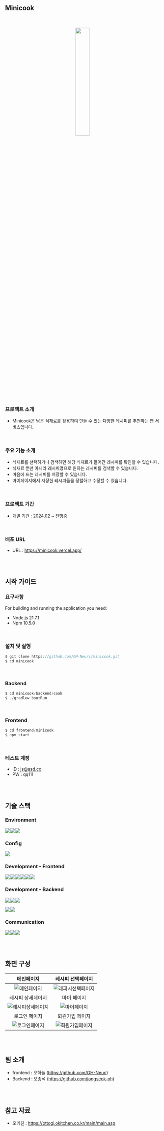 ## Minicook

<div align="center">
  <br>
  <br>
  <img width="30%" src="https://github.com/OH-Neuri/minicook/assets/87141845/b4d2a226-1694-4818-ba46-b07852298fd6"/>
  <br>
</div>
<br>
<br>

<h3>
  프로젝트 소개
</h3>

-  Minicook은 남은 식재료를 활용하여 만들 수 있는 다양한 레시피를 추천하는 웹 서비스입니다.

<br>

### 주요 기능 소개
-  식재료를 선택하거나 검색하면 해당 식재료가 들어간 레시피를 확인할 수 있습니다.
-  식재료 뿐만 아니라 레시피명으로 원하는 레시피를 검색할 수 있습니다. 
-  마음에 드는 레시피를 저장할 수 있습니다.
-  마이페이지에서 저장한 레시피들을 정렬하고 수정할 수 있습니다.


<br>
<h3>프로젝트 기간</h3>

- 개발 기간 :  2024.02 ~ 진행중
<br>



### 배포 URL

- URL : https://minicook.vercel.app/

<br>
<br>


## 시작 가이드

### 요구사항

For building and running the application you need:

- Node.js 21.7.1
- Npm 10.5.0
  
<br>

### 설치 및 실행


```jsx
$ git clone https://github.com/OH-Neuri/minicook.git
$ cd minicook
```

<br>

### Backend

```jsx
$ cd minicook/backend/cook
$ ./gradlew bootRun
```

<br>

### Frontend

```jsx
$ cd frontend/minicook
$ npm start
```

<br>

### 테스트 계정

- ID : js@asd.co
- PW : qq11!

<br>
<br>

## 기술 스택


### Environment

<img src="https://img.shields.io/badge/visualstudiocode-007ACC?style=for-the-badge&logo=visualstudiocode&logoColor=white"><img src="https://img.shields.io/badge/GitHub-100000?style=for-the-badge&logo=github&logoColor=white"/><img src="https://img.shields.io/badge/Git-F05032?style=for-the-badge&logo=git&logoColor=white"/>



### Config

<img src="https://img.shields.io/badge/NPM-CB3837?style=for-the-badge&logo=npm&logoColor=white">

### Development - Frontend

<img src="https://img.shields.io/badge/JavaScript-F7DF1E?style=for-the-badge&logo=JavaScript&logoColor=white"/><img src="https://img.shields.io/badge/React-20232A?style=for-the-badge&logo=react&logoColor=61DAFB"/><img src="https://img.shields.io/badge/TypeScript-007ACC?style=for-the-badge&logo=typescript&logoColor=white"/><img src="https://img.shields.io/badge/redux-764ABC?style=for-the-badge&logo=redux&logoColor=white"/><img src="https://img.shields.io/badge/styledcomponents-DB7093?style=for-the-badge&logo=styledcomponents&logoColor=white"/><img src="https://img.shields.io/badge/Testinglibrary-E33332?style=for-the-badge&logo=testinglibrary&logoColor=white"/>



### Development - Backend

<img src="https://img.shields.io/badge/express-000000?style=for-the-badge&logo=express&logoColor=white"/><img src="https://img.shields.io/badge/mongodb-47A248?style=for-the-badge&logo=mongodb&logoColor=white"/><img src="https://img.shields.io/badge/firebase-FFCA28?style=for-the-badge&logo=firebase&logoColor=white"/>


<img src="https://img.shields.io/badge/SpringBoot-6DB33?style=for-the-badge&logo=spring&logoColor=white"/><img src="https://img.shields.io/badge/SpringSecurity-6DB33F?style=for-the-badge&logo=spring&logoColor=white"/>


### Communication

<img src="https://img.shields.io/badge/notion-000000?style=for-the-badge&logo=notion&logoColor=white"/><img src="https://img.shields.io/badge/googlesheets-34A853?style=for-the-badge&logo=googlesheets&logoColor=white"/><img src="https://img.shields.io/badge/discord-5865F2?style=for-the-badge&logo=discord&logoColor=white"/>

<br>
<br>


## 화면 구성

|메인페이지|레시피 선택페이지|
|:--:|:--:|
|![메인페이지](https://github.com/OH-Neuri/minicook/assets/87141845/706fbcc0-8afb-4a56-a297-45031472ae99)|![레피시선택페이지](https://github.com/OH-Neuri/minicook/assets/87141845/7db04be5-aca4-48fd-8135-b01366a70e60)|
|레시피 상세페이지|마이 페이지|
|![레시피상세페이지](https://github.com/OH-Neuri/minicook/assets/87141845/c81f87e8-4ced-4b1e-93f6-1549eeda3ae6)|![마이페이지](https://github.com/OH-Neuri/minicook/assets/87141845/13691981-754f-41c8-b1d2-d50b42739497)|
|로그인 페이지|회원가입 페이지|
|![로그인페이지](https://github.com/OH-Neuri/minicook/assets/87141845/424696c3-671e-480d-8c5e-3e183a57dcba)|![회원가입페이지](https://github.com/OH-Neuri/minicook/assets/87141845/fd10082c-0554-4b19-b94b-6c6162bc2b15)|

<br>
<br>

## 팀 소개

- frontend : 오하늘 (https://github.com/OH-Neuri)
- Backend : 오종석 (https://github.com/jongseok-oh)


<br>
<br>

## 참고 자료

- 오키친 : https://ottogi.okitchen.co.kr/main/main.asp
